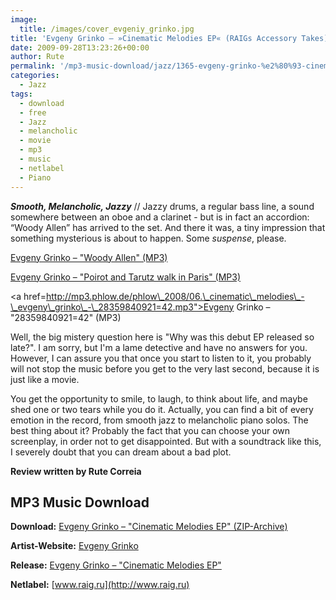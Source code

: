 ```yaml
---
image:
  title: /images/cover_evgeniy_grinko.jpg
title: 'Evgeny Grinko – »Cinematic Melodies EP« (RAIGs Accessory Takes)'
date: 2009-09-28T13:23:26+00:00
author: Rute
permalink: '/mp3-music-download/jazz/1365-evgeny-grinko-%e2%80%93-cinematic-melodies-ep-raigs-accessory-takes'
categories:
  - Jazz
tags:
  - download
  - free
  - Jazz
  - melancholic
  - movie
  - mp3
  - music
  - netlabel
  - Piano
---
```

***Smooth, Melancholic, Jazzy*** // Jazzy drums, a regular bass line, a sound somewhere between an oboe and a clarinet - but is in fact an accordion: “Woody Allen” has arrived to the set. And there it was, a tiny impression that something mysterious is about to happen. Some _suspense_, please. 

<!--mp3links-->


  
[Evgeny Grinko – "Woody Allen" (MP3)](http://mp3.phlow.de/phlow_2008/01._cinematic_melodies_-_evgeny_grinko_-_woody_allen.mp3)
  
[Evgeny Grinko – "Poirot and Tarutz walk in Paris" (MP3)](http://mp3.phlow.de/phlow_2008/05._cinematic_melodies_-_evgeny_grinko_-_poirot_and_tarutz_walk_in_paris.mp3)
  
<a href=http://mp3.phlow.de/phlow\_2008/06.\_cinematic\_melodies\_-\_evgeny\_grinko\_-\_28359840921=42.mp3">Evgeny Grinko – "28359840921=42" (MP3)</a>
  
<!--mp3linksend-->

<!--more-->

<!--adsense-->

Well, the big mistery question here is "Why was this debut EP released so late?". I am sorry, but I'm a lame detective and have no answers for you. However, I can assure you that once you start to listen to it, you probably will not stop the music before you get to the very last second, because it is just like a movie.

You get the opportunity to smile, to laugh, to think about life, and maybe shed one or two tears while you do it. Actually, you can find a bit of every emotion in the record, from smooth jazz to melancholic piano solos. The best thing about it? Probably the fact that you can choose your own screenplay, in order not to get disappointed. But with a soundtrack like this, I severely doubt that you can dream about a bad plot.

**Review written by Rute Correia**

## MP3 Music Download

**Download:** [Evgeny Grinko – "Cinematic Melodies EP" (ZIP-Archive)](http://www.raig.ru/AT020_Evgeny-Grinko_Cinematic-Melodies_2009.zip)
  
**Artist-Website:** [Evgeny Grinko](http://www.myspace.com/evgenygrinko)
  
**Release:** [Evgeny Grinko – "Cinematic Melodies EP"](http://www.raig.ru/AT_greendaizer.asp#AT020)
  
**Netlabel:** [www.raig.ru](http://www.raig.ru)
